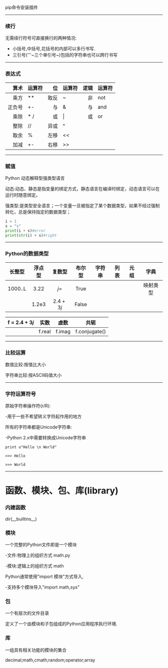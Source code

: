 

pip命令安装插件

---

### 续行

无需续行符号可直接换行的两种情况:

- 小括号,中括号,花括号的内部可以多行书写.
- 三引号('''~三个单引号~)包括的字符串也可以跨行书写

---

### 表达式

|   算术 | 运算符  |    位 | 运算符  |   逻辑 | 运算符  |
| ---: | :--- | ---: | :--- | ---: | :--- |
|   乘方 | **   |   取反 | ~    |    非 | not  |
|  正负号 | +-   |    与 | &    |    与 | and  |
|   乘除 | * /  |    或 | \|   |    或 | or   |
|   整除 | //   |   异或 | ^    |      |      |
|   取余 | %    |   左移 | <<   |      |      |
|   加减 | +-   |   右移 | \>>  |      |      |

---

### 赋值

Python 动态解释型强类型语言

动态:动态、静态是指变量的绑定方式，静态语言在编译时绑定，动态语言可以在运行时随意绑定。

强类型:是类型安全语言；一个变量一旦被指定了某个数据类型，如果不经过强制转化，总是保持指定的数据类型；

```python
i = 1
s = "s"
print(i + s)#error
print(str(i) + s)#right
```

---

### Python的数据类型

|   长整型   |  浮点型  |   复数型    |  布尔型  | 字符串  |  列表  |  元组  |  字典  |
| :-----: | :---: | :------: | :---: | :--: | :--: | :--: | :--: |
| 1000..L | 3.22  |   $j=$   | True  |      |      |      | 映射类型 |
|         | 1.2e3 | $2.4+3j$ | False |      |      |      |      |

| f = $2.4+3j$ |   实数   |   虚数   |      共轭       |
| :----------: | :----: | :----: | :-----------: |
|              | f.real | f.imag | f.conjugate() |

---

### 比较运算

数值比较:按值比大小

字符串比较:按ASCII码值大小

---

### 字符运算符号

原始字符串操作符(r/R):

-用于一些不希望转义字符起作用的地方

所有的字符串都是Unicode字符串:

-Python 2.x中需要转换成Unicode字符串

```shell
print u"Hello \n World"

>>> Hello

>>> World
```

---

# 函数、模块、包、库(library)

### 内建函数

dir(\_\_builtins\_\_)

### 模块

一个完整的Python文件即是一个模块

-文件:物理上的组织方式 math.py

-模块:逻辑上的组织方式 math

Python通常使用"import 模块"方式导入,

-支持多个模块导入"import math,sys"

### 包

一个有层次的文件目录

定义了一个由模块和子包组成的Python应用程序执行环境.

### 库

一组具有相关功能的模块的集合

decimal;math,cmath;random;operator;array